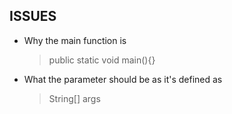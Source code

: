 ISSUES
------
* Why the main function is 
	>public static void main(){} 
* What the parameter should be as it's defined as 
	>String[] args